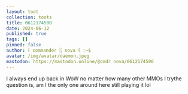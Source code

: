```yaml
---
layout: toot
collection: toots
title: 0612174500
date: 2024-06-12
published: true
tags: []
pinned: false
author: ⸸ commander ░ nova ⸸ :~$
avatar: /img/avatar/daemon.jpeg
mastodon: https://mastodon.online/@cmdr_nova/0612174500
---
```


I always end up back in WoW no matter how many other MMOs I trythe question is, am I the only one around here still playing it lol
